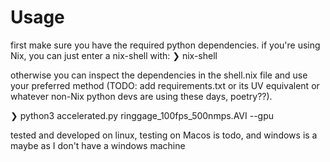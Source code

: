 # Usage
first make sure you have the required python dependencies. if you're using Nix, you can just enter a nix-shell with:
❯ nix-shell

otherwise you can inspect the dependencies in the shell.nix file and use your preferred method (TODO: add requirements.txt or its UV equivalent or whatever non-Nix python devs are using these days, poetry??).

❯ python3 accelerated.py ringgage_100fps_500nmps.AVI --gpu

tested and developed on linux, testing on Macos is todo, and windows is a maybe as I don't have a windows machine

